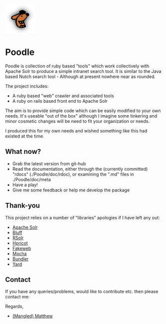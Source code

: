<img src="https://github.com/mangled/Poodle/raw/0.9.1/poodle.jpg" alt="Poodle" width="96" height="96"/>

Poodle
======

Poodle is collection of ruby based "tools" which work collectively with Apache Solr to produce a simple intranet search tool. It is similar to the Java based Nutch search tool - Although at present nowhere near as rounded.

The project includes:

- A ruby based "web" crawler and associated tools
- A ruby on rails based front end to Apache Solr

The aim is to provide simple code which can be easily modified to your own needs. It's useable "out of the box" although I imagine some tinkering and minor cosmetic changes will be need to fit your organization or needs.

I produced this for my own needs and wished something like this had existed at the time.

What now?
---------

- Grab the latest version from git-hub
- Read the documentation, either through the (currently committed) "rdocs" (./Poodle/doc/rdoc), or examining the ".md" files in ./Poodle/doc/meta
- Have a play!
- Give me some feedback or help me develop the package

Thank-you
---------

This project relies on a number of "libraries" apologies if I have left any out:

- [Apache Solr](http://lucene.apache.org/solr/)
- [Bluff](http://bluff.jcoglan.com/)
- [RSolr](http://github.com/mwmitchell/rsolr)
- [Hpricot](http://github.com/hpricot/hpricot)
- [Fakeweb](http://fakeweb.rubyforge.org/)
- [Mocha](http://mocha.rubyforge.org/)
- [Bundler](http://github.com/carlhuda/bundler)
- [Yard](http://yardoc.org/)

Contact
-------

If you have any queries/problems, would like to contribute etc. then please contact me:

Regards,

- <a href="http://www.google.com/recaptcha/mailhide/d?k=01vdgNNADQlgrqj5lMuKLpag==&c=dLzYSFd6PdPBc5paL9eJKJ62wOQODVZwCaNzqvMcxyI=">(Mangled) Matthew</a>

